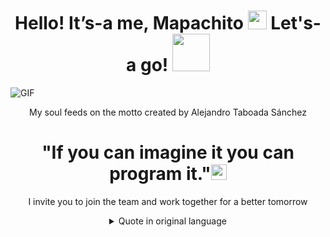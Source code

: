 <h1 align="center">
Hello! It’s-a me, Mapachito  <img src="https://media.giphy.com/media/hvRJCLFzcasrR4ia7z/giphy.gif" width="30">  Let's-a go! <img src="https://media1.giphy.com/media/l4FGtP1BqMzxz8Gbu/giphy.gif?cid=ecf05e47j0ea5gxlk27lay5hz26ung7la84mt7fxmnkxv41l&ep=v1_stickers_search&rid=giphy.gif&ct=s" width="60">  </h1> 
<img align="left" alt="GIF" src="https://media3.giphy.com/media/YlTdOo06ACyici7YJ5/giphy.gif?cid=ecf05e477natndxnmf0viirm7rvf3lhajpb7sr7hxwwhljue&ep=v1_stickers_search&rid=giphy.gif&ct=s" />
    <br>

<p align="center"> My soul feeds on the motto created by Alejandro Taboada Sánchez </p>
  <h1 align = "center" >"If you can imagine it you can program it."<img src="https://github.com/TheDudeThatCode/TheDudeThatCode/blob/master/Assets/Earth.gif" width="25px"></h1> 
<p align="center"> I invite you to join the team and work together for a better tomorrow</p>

<details align="center"><summary>Quote in original language </summary> <p align="center">Mi espiritu se alimenta del lema creado por Alejandro Taboada Sánchez </p>
<h1>"Si lo puedes imaginar lo puedes programar."<img src="https://github.com/TheDudeThatCode/TheDudeThatCode/blob/master/Assets/Earth.gif" width="24px"></h1> 
<p align="center">Te invito a unirte al team y trabajar juntos por un mañana mejor </p>
 </details>
